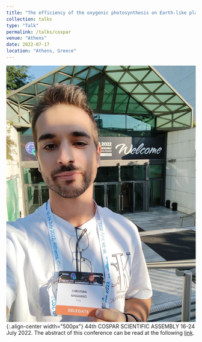 ```yaml
---
title: "The efficiency of the oxygenic photosynthesis on Earth-like planets in the habitable zone."
collection: talks
type: "Talk"
permalink: /talks/cospar
venue: "Athens"
date: 2022-07-17
location: "Athens, Greece"
---
```

![Image](/images/cospar_meeting.jpg){:.align-center width="500px"}
44th COSPAR SCIENTIFIC ASSEMBLY 16-24 July 2022. The abstract of this conference can be read at the following [link](https://ui.adsabs.harvard.edu/abs/2022cosp...44..582M/abstract).
